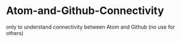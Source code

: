 # Atom-and-Github-Connectivity
only to understand connectivity between Atom and Github  (no use for others)
